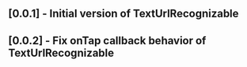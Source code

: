 ## [0.0.1] - Initial version of TextUrlRecognizable
## [0.0.2] - Fix onTap callback behavior of TextUrlRecognizable